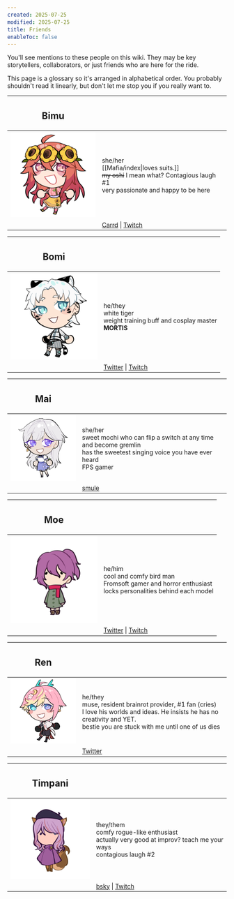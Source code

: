 ```yaml
---
created: 2025-07-25
modified: 2025-07-25
title: Friends
enableToc: false
---
```

You'll see mentions to these people on this wiki. They may be key storytellers, collaborators, or just friends who are here for the ride.

This page is a glossary so it's arranged in alphabetical order. You probably shouldn't read it linearly, but don't let me stop you if you really want to.

| <h2>Bimu</h2>                                      |                                                                                                                                  |
| -------------------------------------------------- | :------------------------------------------------------------------------------------------------------------------------------- |
| <img src="assets/bimu.png" width="200" alt="Bimu"> | she/her<br>[[Mafia/index\|loves suits.]]<br>~~my oshi~~ I mean what? Contagious laugh #1<br>very passionate and happy to be here |
|                                                    | [Carrd](https://bimuu.uwu.ai/) \| [Twitch](https://www.twitch.tv/bimuu_)                                                         |

| <h2>Bomi</h2>                                      |                                                                                      |
| -------------------------------------------------- | :----------------------------------------------------------------------------------- |
| <img src="assets/bomi.png" width="200" alt="Bomi"> | he/they<br>white tiger<br>weight training buff and cosplay master<br>**MORTIS**      |
|                                                    | [Twitter](https://twitter.com/bomi_blue) \| [Twitch](https://www.twitch.tv/bomi_bom) |

| <h2>Mai</h2>                                     |                                                                                                                                                |
| ------------------------------------------------ | :--------------------------------------------------------------------------------------------------------------------------------------------- |
| <img src="assets/mai.png" width="200" alt="Mai"> | she/her<br>sweet mochi who can flip a switch at any time and become gremlin<br>has the sweetest singing voice you have ever heard<br>FPS gamer |
|                                                  | [smule](https://www.smule.com/maimochii)                                                                                                       |

| <h2>Moe</h2>                                                                                            |                                                                                                                    |
| ------------------------------------------------------------------------------------------------------- | :----------------------------------------------------------------------------------------------------------------- |
| <img src="assets/moe.png" width="200" alt="Moe in his Bokura outfit. Green overcoat with a red scarf."> | he/him<br>cool and comfy bird man<br>Fromsoft gamer and horror enthusiast<br>locks personalities behind each model |
|                                                                                                         | [Twitter](https://twitter.com/Moe_w0lf) \| [Twitch](https://www.twitch.tv/moe_wolf)                                |

| <h2>Ren</h2>                                     |                                                                                                                                                                                           |
| ------------------------------------------------ | :---------------------------------------------------------------------------------------------------------------------------------------------------------------------------------------- |
| <img src="assets/ren.png" width="200" alt="Ren"> | he/they<br>muse, resident brainrot provider, #1 fan (cries)<br>I love his worlds and ideas. He insists he has no creativity and YET.<br>bestie you are stuck with me until one of us dies |
|                                                  | [Twitter](https://twitter.com/a_rennya)                                                                                                                                                   |

| <h2>Timpani</h2>                                                                                                                                      |                                                                                                                     |
| ----------------------------------------------------------------------------------------------------------------------------------------------------- | :------------------------------------------------------------------------------------------------------------------ |
| <img src="assets/timpani.png" width="200" alt="Timpani in their Bo outfit; squirrel ears and tail, a purple cape, and a matcha and lavender brooch."> | they/them<br>comfy rogue-like enthusiast<br>actually very good at improv? teach me your ways<br>contagious laugh #2 |
|                                                                                                                                                       | [bsky](https://bsky.app/profile/timpaniumbra.xyz) \| [Twitch](https://www.twitch.tv/timpaniumbra)                   |

